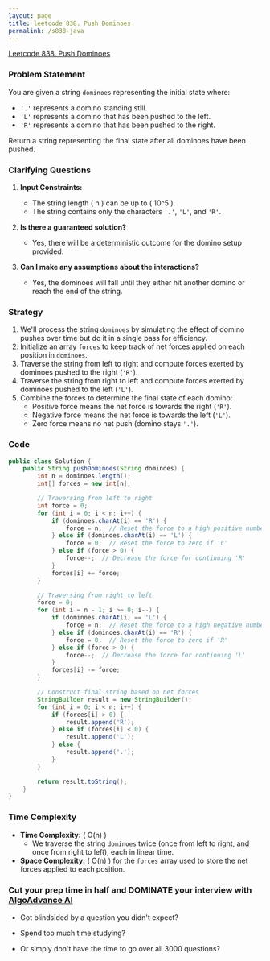 ```yaml
---
layout: page
title: leetcode 838. Push Dominoes
permalink: /s838-java
---
```

[Leetcode 838. Push Dominoes](https://algoadvance.github.io/algoadvance/l838)
### Problem Statement

You are given a string `dominoes` representing the initial state where:
- `'.'` represents a domino standing still.
- `'L'` represents a domino that has been pushed to the left.
- `'R'` represents a domino that has been pushed to the right.

Return a string representing the final state after all dominoes have been pushed.

### Clarifying Questions

1. **Input Constraints:**
    - The string length \( n \) can be up to \( 10^5 \).
    - The string contains only the characters `'.'`, `'L'`, and `'R'`.

2. **Is there a guaranteed solution?**
    - Yes, there will be a deterministic outcome for the domino setup provided.

3. **Can I make any assumptions about the interactions?**
    - Yes, the dominoes will fall until they either hit another domino or reach the end of the string.

### Strategy

1. We'll process the string `dominoes` by simulating the effect of domino pushes over time but do it in a single pass for efficiency.
2. Initialize an array `forces` to keep track of net forces applied on each position in `dominoes`.
3. Traverse the string from left to right and compute forces exerted by dominoes pushed to the right (`'R'`).
4. Traverse the string from right to left and compute forces exerted by dominoes pushed to the left (`'L'`).
5. Combine the forces to determine the final state of each domino:
   - Positive force means the net force is towards the right (`'R'`).
   - Negative force means the net force is towards the left (`'L'`).
   - Zero force means no net push (domino stays `'.'`).

### Code

```java
public class Solution {
    public String pushDominoes(String dominoes) {
        int n = dominoes.length();
        int[] forces = new int[n];

        // Traversing from left to right
        int force = 0;
        for (int i = 0; i < n; i++) {
            if (dominoes.charAt(i) == 'R') {
                force = n;  // Reset the force to a high positive number
            } else if (dominoes.charAt(i) == 'L') {
                force = 0;  // Reset the force to zero if 'L'
            } else if (force > 0) {
                force--;  // Decrease the force for continuing 'R'
            }
            forces[i] += force;
        }

        // Traversing from right to left
        force = 0;
        for (int i = n - 1; i >= 0; i--) {
            if (dominoes.charAt(i) == 'L') {
                force = n;  // Reset the force to a high negative number
            } else if (dominoes.charAt(i) == 'R') {
                force = 0;  // Reset the force to zero if 'R'
            } else if (force > 0) {
                force--;  // Decrease the force for continuing 'L'
            }
            forces[i] -= force;
        }

        // Construct final string based on net forces
        StringBuilder result = new StringBuilder();
        for (int i = 0; i < n; i++) {
            if (forces[i] > 0) {
                result.append('R');
            } else if (forces[i] < 0) {
                result.append('L');
            } else {
                result.append('.');
            }
        }

        return result.toString();
    }
}
```

### Time Complexity

- **Time Complexity:** \( O(n) \)
  - We traverse the string `dominoes` twice (once from left to right, and once from right to left), each in linear time.
- **Space Complexity:** \( O(n) \) for the `forces` array used to store the net forces applied to each position.


### Cut your prep time in half and DOMINATE your interview with [AlgoAdvance AI](https://algoAdvance.com)

- Got blindsided by a question you didn't expect?

- Spend too much time studying?

- Or simply don't have the time to go over all 3000 questions?

